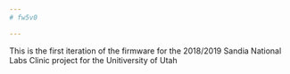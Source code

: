 ```yaml
---
# fw5v0

---
```


This is the first iteration of the firmware for the 2018/2019 Sandia National Labs Clinic project for the Unitiversity of Utah
